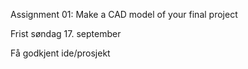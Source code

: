 Assignment 01: Make a CAD model of your final project

Frist søndag 17. september

Få godkjent ide/prosjekt
